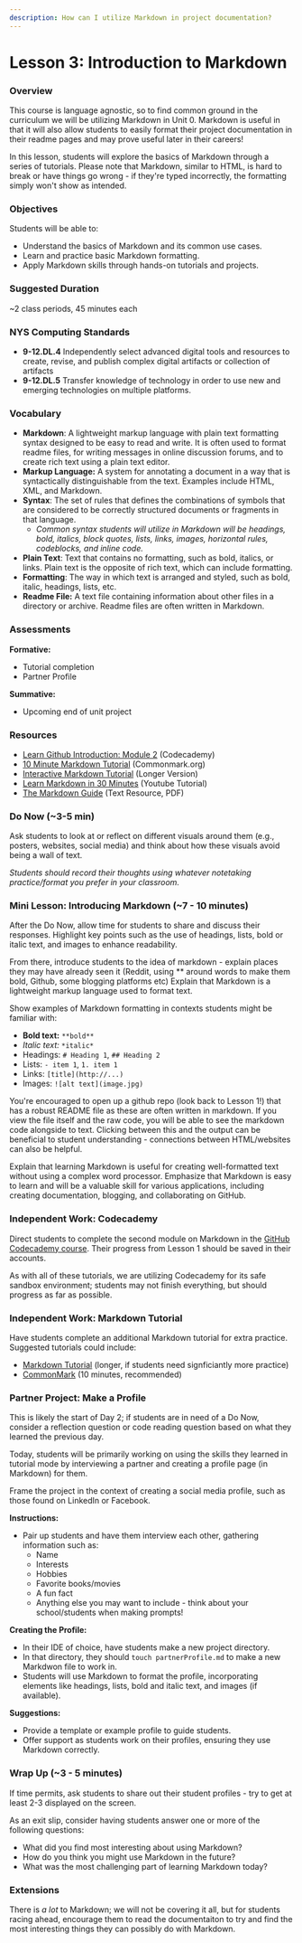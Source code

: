 ```yaml
---
description: How can I utilize Markdown in project documentation?
---
```


# Lesson 3: Introduction to Markdown

### Overview

This course is language agnostic, so to find common ground in the curriculum we will be utilizing Markdown in Unit 0. Markdown is useful in that it will also allow students to easily format their project documentation in their readme pages and may prove useful later in their careers!

In this lesson, students will explore the basics of Markdown through a series of tutorials. Please note that Markdown, similar to HTML, is hard to break or have things go wrong - if they're typed incorrectly, the formatting simply won't show as intended.

### Objectives

Students will be able to:

* Understand the basics of Markdown and its common use cases.
* Learn and practice basic Markdown formatting.
* Apply Markdown skills through hands-on tutorials and projects.

### Suggested Duration

\~2 class periods, 45 minutes each

### NYS Computing Standards

* **9-12.DL.4** Independently select advanced digital tools and resources to create, revise, and publish complex digital artifacts or collection of artifacts
* **9-12.DL.5** Transfer knowledge of technology in order to use new and emerging technologies on multiple platforms.

### Vocabulary

* **Markdown**: A lightweight markup language with plain text formatting syntax designed to be easy to read and write. It is often used to format readme files, for writing messages in online discussion forums, and to create rich text using a plain text editor.
* **Markup Language:** A system for annotating a document in a way that is syntactically distinguishable from the text. Examples include HTML, XML, and Markdown.
* **Syntax**: The set of rules that defines the combinations of symbols that are considered to be correctly structured documents or fragments in that language.
  * _Common syntax students will utilize in Markdown will be headings, bold, italics, block quotes, lists, links, images, horizontal rules, codeblocks, and inline code._
* **Plain Text**: Text that contains no formatting, such as bold, italics, or links. Plain text is the opposite of rich text, which can include formatting.
* **Formatting**: The way in which text is arranged and styled, such as bold, italic, headings, lists, etc.
* **Readme File:** A text file containing information about other files in a directory or archive. Readme files are often written in Markdown.

### Assessments

**Formative:**

* Tutorial completion
* Partner Profile

**Summative:**

* Upcoming end of unit project

### Resources

* [Learn Github Introduction: Module 2](https://www.codecademy.com/learn/learn-github-introduction) (Codecademy)
* [10 Minute Markdown Tutorial](https://commonmark.org/help/tutorial/) (Commonmark.org)
* [Interactive Markdown Tutorial](https://www.markdowntutorial.com/) (Longer Version)
* [Learn Markdown in 30 Minutes](https://www.youtube.com/watch?v=bTVIMt3XllM) (Youtube Tutorial)
* [The Markdown Guide](https://dl.icdst.org/pdfs/files3/c79990b0b853932d36ddc117ce2503e3.pdf) (Text Resource, PDF)

### Do Now (\~3-5 min)

Ask students to look at or reflect on different visuals around them (e.g., posters, websites, social media) and think about how these visuals avoid being a wall of text.&#x20;

_Students should record their thoughts using whatever notetaking practice/format you prefer in your classroom._

### Mini Lesson: Introducing Markdown (\~7 - 10 minutes)

After the Do Now, allow time for students to share and discuss their responses. Highlight key points such as the use of headings, lists, bold or italic text, and images to enhance readability.

From there, introduce students to the idea of markdown - explain places they may have already seen it (Reddit, using \*\* around words to make them bold, Github, some blogging platforms etc) Explain that Markdown is a lightweight markup language used to format text.

Show examples of Markdown formatting in contexts students might be familiar with:

* **Bold text:** `**bold**`
* _Italic text:_ `*italic*`
* Headings: `# Heading 1`, `## Heading 2`
* Lists: `- item 1`, `1. item 1`
* Links: `[title](http://...)`
* Images: `![alt text](image.jpg)`

You're encouraged to open up a github repo (look back to Lesson 1!) that has a robust README file as these are often written in markdown. If you view the file itself and the raw code, you will be able to see the markdown code alongside to text. Clicking between this and the output can be beneficial to student understanding - connections between HTML/websites can also be helpful.

Explain that learning Markdown is useful for creating well-formatted text without using a complex word processor. Emphasize that Markdown is easy to learn and will be a valuable skill for various applications, including creating documentation, blogging, and collaborating on GitHub.

### Independent Work: Codecademy

Direct students to complete the second module on Markdown in the [GitHub Codecademy course](https://www.codecademy.com/learn/learn-github-introduction). Their progress from Lesson 1 should be saved in their accounts.

As with all of these tutorials, we are utilizing Codecademy for its safe sandbox environment; students may not finish everything, but should progress as far as possible.

### Independent Work: Markdown Tutorial

Have students complete an additional Markdown tutorial for extra practice. Suggested tutorials could include:

* [Markdown Tutorial](https://www.markdowntutorial.com/) (longer, if students need signficiantly more practice)
* [CommonMark](https://commonmark.org/help/tutorial/) (10 minutes, recommended)

### Partner Project: Make a Profile

This is likely the start of Day 2; if students are in need of a Do Now, consider a reflection question or code reading question based on what they learned the previous day.

Today, students will be primarily working on using the skills they learned in tutorial mode by interviewing a partner and creating a profile page (in Markdown) for them.

Frame the project in the context of creating a social media profile, such as those found on LinkedIn or Facebook.

**Instructions:**

* Pair up students and have them interview each other, gathering information such as:
  * Name
  * Interests
  * Hobbies
  * Favorite books/movies
  * A fun fact
  * Anything else you may want to include - think about your school/students when making prompts!

**Creating the Profile:**

* In their IDE of choice, have students make a new project directory.
* In that directory, they should `touch partnerProfile.md` to make a new Markdwon file to work in.
* Students will use Markdown to format the profile, incorporating elements like headings, lists, bold and italic text, and images (if available).

**Suggestions:**

* Provide a template or example profile to guide students.
* Offer support as students work on their profiles, ensuring they use Markdown correctly.

### Wrap Up (\~3 - 5 minutes)

If time permits, ask students to share out their student profiles - try to get at least 2-3 displayed on the screen.

As an exit slip, consider having students answer one or more of the following questions:

* What did you find most interesting about using Markdown?
* How do you think you might use Markdown in the future?
* What was the most challenging part of learning Markdown today?

### Extensions

There is _a lot_ to Markdown; we will not be covering it all, but for students racing ahead, encourage them to read the documentaiton to try and find the most interesting things they can possibly do with Markdown.
